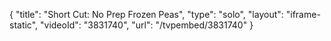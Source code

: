 {
    "title": "Short Cut: No Prep Frozen Peas",
    "type": "solo",
    "layout": "iframe-static",
    "videoId": "3831740",
    "url": "\/tvpembed\/3831740"
}